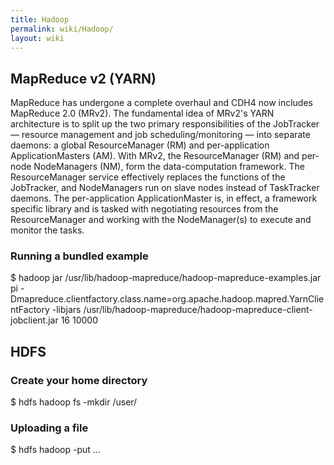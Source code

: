 ```yaml
---
title: Hadoop
permalink: wiki/Hadoop/
layout: wiki
---
```


MapReduce v2 (YARN)
-------------------

MapReduce has undergone a complete overhaul and CDH4 now includes
MapReduce 2.0 (MRv2). The fundamental idea of MRv2's YARN architecture
is to split up the two primary responsibilities of the JobTracker —
resource management and job scheduling/monitoring — into separate
daemons: a global ResourceManager (RM) and per-application
ApplicationMasters (AM). With MRv2, the ResourceManager (RM) and
per-node NodeManagers (NM), form the data-computation framework. The
ResourceManager service effectively replaces the functions of the
JobTracker, and NodeManagers run on slave nodes instead of TaskTracker
daemons. The per-application ApplicationMaster is, in effect, a
framework specific library and is tasked with negotiating resources from
the ResourceManager and working with the NodeManager(s) to execute and
monitor the tasks.

### Running a bundled example

$ hadoop jar /usr/lib/hadoop-mapreduce/hadoop-mapreduce-examples.jar pi
-Dmapreduce.clientfactory.class.name=org.apache.hadoop.mapred.YarnClientFactory
-libjars /usr/lib/hadoop-mapreduce/hadoop-mapreduce-client-jobclient.jar
16 10000

HDFS
----

### Create your home directory

$ hdfs hadoop fs -mkdir /user/<user>

### Uploading a file

$ hdfs hadoop -put <localsrc> ... <dst>

